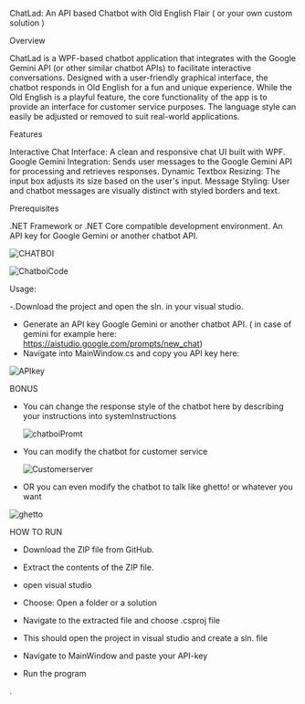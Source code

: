 ChatLad: An API based Chatbot with Old English Flair ( or your own custom solution ) 

Overview

ChatLad is a WPF-based chatbot application that integrates with the Google Gemini API (or other similar chatbot APIs) to facilitate interactive conversations. Designed with a user-friendly graphical interface, the chatbot responds in Old English for a fun and unique experience. While the Old English is a playful feature, the core functionality of the app is to provide an interface for customer service purposes. The language style can easily be adjusted or removed to suit real-world applications.

Features

Interactive Chat Interface: A clean and responsive chat UI built with WPF.
Google Gemini Integration: Sends user messages to the Google Gemini API for processing and retrieves responses.
Dynamic Textbox Resizing: The input box adjusts its size based on the user's input.
Message Styling: User and chatbot messages are visually distinct with styled borders and text.

Prerequisites

.NET Framework or .NET Core compatible development environment.
An API key for Google Gemini or another chatbot API.

![CHATBOI](https://github.com/user-attachments/assets/5bcc1e26-a590-4a49-a288-fbdfccb0271b)

![ChatboiCode](https://github.com/user-attachments/assets/48915782-8e3a-49cd-bdea-7373e47dc492)

Usage:

-.Download the project and open the sln. in your visual studio. 
- Generate an API key Google Gemini or another chatbot API. ( in case of gemini for example here: https://aistudio.google.com/prompts/new_chat)
- Navigate into MainWindow.cs and copy you API key here:
 
![APIkey](https://github.com/user-attachments/assets/3aba059a-e2e9-4077-b14d-180f42ef8a6c)

BONUS
- You can change the response style of the chatbot here by describing your instructions into systemInstructions

  ![chatboiPromt](https://github.com/user-attachments/assets/2e8166f4-5561-4753-8b1e-6f6e092d7318)

- You can modify the chatbot for customer service

  ![Customerserver](https://github.com/user-attachments/assets/469717c8-4cbc-4761-b233-fd8e9fadf4d1)


- OR you can even modify the chatbot to talk like ghetto! or whatever you want 

  
![ghetto](https://github.com/user-attachments/assets/e5b44e04-9371-4e5c-ad72-76a0132d9060)

  

HOW TO RUN
- Download the ZIP file from GitHub.

- Extract the contents of the ZIP file.

- open visual studio

- Choose: Open a folder or a solution

- Navigate to the extracted file and choose .csproj file

- This should open the project in visual studio and create a sln. file

- Navigate to MainWindow and paste your API-key

- Run the program

.


